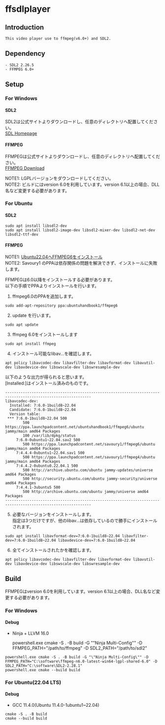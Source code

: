 
# ffsdlplayer

## Introduction

    This video player use to ffmpeg(v6.0+) and SDL2.  

## Dependency

    - SDL2 2.26.5  
    - FFMPEG 6.0+  

## Setup

### For Windows

#### SDL2

SDL2は公式サイトよりダウンロードし、任意のディレクトリへ配置してください。  
[SDL Homepage](https://www.libsdl.org/)  

#### FFMPEG

FFMPEGは公式サイトよりダウンロードし、任意のディレクトリへ配置してください。  
[FFMPEG Download](https://ffmpeg.org/download.html)  

NOTE1: LGPLバージョンをダウンロードしてください。  
NOTE2: ビルドにはversion 6.0を利用しています。version 6.1以上の場合、DLL名など変更する必要があります。  

### For Ubuntu

#### SDL2

    sudo apt install libsdl2-dev  
    sudo apt install libsdl2-image-dev libsdl2-mixer-dev libsdl2-net-dev libsdl2-ttf-dev  

#### FFMPEG

NOTE1: [Ubuntu22.04へFFMPEG6をインストール](https://ubuntuhandbook.org/index.php/2023/03/ffmpeg-6-0-released-how-to-install-in-ubuntu-22-04-20-04/)  
NOTE2: Savoury1 のPPAは依存関係の問題を解決できず、インストールに失敗します。  

FFMPEGは6.0以降をインストールする必要があります。  
以下の手順でPPAよりインストールを行います。  

1. ffmpeg6.0のPPAを追加します。  

``` shell
sudo add-apt-repository ppa:ubuntuhandbook1/ffmpeg6
```

2. update を行います。  

``` shell
sudo apt update  
```

3. ffmpeg 6.0をインストールします  

``` shell
sudo apt install ffmpeg
```

4. インストール可能なlibav...を確認します。  

``` shell
apt policy libavcodec-dev libavfilter-dev libavformat-dev libavutil-dev libavdevice-dev libswscale-dev libswresample-dev  
```

以下のような出力が得られると思います。  
[Installed:]はインストール済みのものです。  

``` text
-------------------------------------------------------------------------------------------------------------
libavcodec-dev:
  Installed: 7:6.0-1build8~22.04
  Candidate: 7:6.0-1build8~22.04
  Version table:
 *** 7:6.0-1build8~22.04 500
        500 https://ppa.launchpadcontent.net/ubuntuhandbook1/ffmpeg6/ubuntu jammy/main amd64 Packages
        100 /var/lib/dpkg/status
     7:6.0-0ubuntu1~22.04.sav2 500
        500 https://ppa.launchpadcontent.net/savoury1/ffmpeg6/ubuntu jammy/main amd64 Packages
     7:4.4.4-0ubuntu1~22.04.sav1 500
        500 https://ppa.launchpadcontent.net/savoury1/ffmpeg4/ubuntu jammy/main amd64 Packages
     7:4.4.2-0ubuntu0.22.04.1 500
        500 http://archive.ubuntu.com/ubuntu jammy-updates/universe amd64 Packages
        500 http://security.ubuntu.com/ubuntu jammy-security/universe amd64 Packages
     7:4.4.1-3ubuntu5 500
        500 http://archive.ubuntu.com/ubuntu jammy/universe amd64 Packages
-------------------------------------------------------------------------------------------------------------
```


5. 必要なバージョンをインストールします。  
   指定は3つだけですが、他のlibav...は依存しているので勝手にインストールされます。  

``` shell
sudo apt install libavformat-dev=7:6.0-1build8~22.04 libavfilter-dev=7:6.0-1build8~22.04 libavdevice-dev=7:6.0-1build8~22.04  
```

6. 全てインストールされたかを確認します。  

``` shell
apt policy libavcodec-dev libavfilter-dev libavformat-dev libavutil-dev libavdevice-dev libswscale-dev libswresample-dev  
```


## Build

FFMPEGはversion 6.0を利用しています。version 6.1以上の場合、DLL名など変更する必要があります。  

### For Windows

#### Debug

- Ninja + LLVM 16.0  

    powershell.exe cmake -S . -B build -G "\"Ninja Multi-Config"\" -D FFMPEG_PATH="/path/to/ffmpeg" -D SDL2_PATH="/path/to/sdl2"  

``` shell
powershell.exe cmake -S . -B build -G "\"Ninja Multi-Config\"" -D FFMPEG_PATH="C:\software\ffmpeg-n6.0-latest-win64-lgpl-shared-6.0" -D SDL2_PATH="C:\software\SDL2-2.28.1"  
powershell.exe cmake --build build  
```

### For Ubuntu(22.04 LTS)

#### Debug

- GCC 11.4.0(Ubuntu 11.4.0-1ubuntu1~22.04)

``` shell
cmake -S . -B build  
cmake --build build  
```


